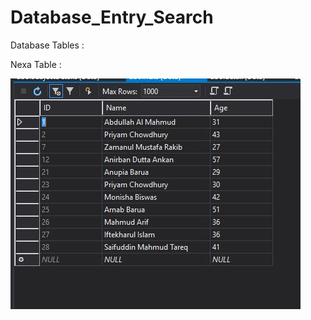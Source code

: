 # Database_Entry_Search

Database Tables : 

Nexa Table : 

![alt tag](https://github.com/arnab-barua/Database_Entry_Search/blob/master/Nexa.JPG)
